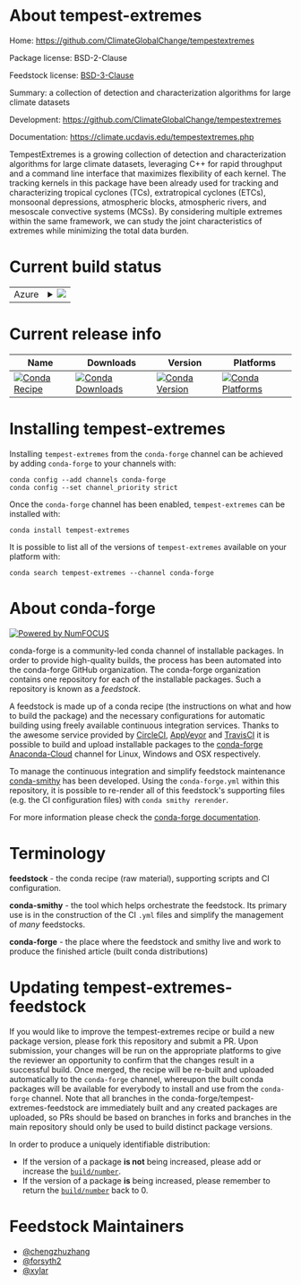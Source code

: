 About tempest-extremes
======================

Home: https://github.com/ClimateGlobalChange/tempestextremes

Package license: BSD-2-Clause

Feedstock license: [BSD-3-Clause](https://github.com/conda-forge/tempest-extremes-feedstock/blob/master/LICENSE.txt)

Summary: a collection of detection and characterization algorithms for large climate datasets

Development: https://github.com/ClimateGlobalChange/tempestextremes

Documentation: https://climate.ucdavis.edu/tempestextremes.php

TempestExtremes is a growing collection of detection and characterization
algorithms for large climate datasets, leveraging C++ for rapid throughput
and a command line interface that maximizes flexibility of each kernel. The
tracking kernels in this package have been already used for tracking and
characterizing tropical cyclones (TCs), extratropical cyclones (ETCs),
monsoonal depressions, atmospheric blocks, atmospheric rivers, and mesoscale
convective systems (MCSs). By considering multiple extremes within the same
framework, we can study the joint characteristics of extremes while
minimizing the total data burden.


Current build status
====================


<table>
    
  <tr>
    <td>Azure</td>
    <td>
      <details>
        <summary>
          <a href="https://dev.azure.com/conda-forge/feedstock-builds/_build/latest?definitionId=11290&branchName=master">
            <img src="https://dev.azure.com/conda-forge/feedstock-builds/_apis/build/status/tempest-extremes-feedstock?branchName=master">
          </a>
        </summary>
        <table>
          <thead><tr><th>Variant</th><th>Status</th></tr></thead>
          <tbody><tr>
              <td>linux_64_mpimpich</td>
              <td>
                <a href="https://dev.azure.com/conda-forge/feedstock-builds/_build/latest?definitionId=11290&branchName=master">
                  <img src="https://dev.azure.com/conda-forge/feedstock-builds/_apis/build/status/tempest-extremes-feedstock?branchName=master&jobName=linux&configuration=linux_64_mpimpich" alt="variant">
                </a>
              </td>
            </tr><tr>
              <td>linux_64_mpinompi</td>
              <td>
                <a href="https://dev.azure.com/conda-forge/feedstock-builds/_build/latest?definitionId=11290&branchName=master">
                  <img src="https://dev.azure.com/conda-forge/feedstock-builds/_apis/build/status/tempest-extremes-feedstock?branchName=master&jobName=linux&configuration=linux_64_mpinompi" alt="variant">
                </a>
              </td>
            </tr><tr>
              <td>linux_64_mpiopenmpi</td>
              <td>
                <a href="https://dev.azure.com/conda-forge/feedstock-builds/_build/latest?definitionId=11290&branchName=master">
                  <img src="https://dev.azure.com/conda-forge/feedstock-builds/_apis/build/status/tempest-extremes-feedstock?branchName=master&jobName=linux&configuration=linux_64_mpiopenmpi" alt="variant">
                </a>
              </td>
            </tr><tr>
              <td>osx_64_mpimpich</td>
              <td>
                <a href="https://dev.azure.com/conda-forge/feedstock-builds/_build/latest?definitionId=11290&branchName=master">
                  <img src="https://dev.azure.com/conda-forge/feedstock-builds/_apis/build/status/tempest-extremes-feedstock?branchName=master&jobName=osx&configuration=osx_64_mpimpich" alt="variant">
                </a>
              </td>
            </tr><tr>
              <td>osx_64_mpinompi</td>
              <td>
                <a href="https://dev.azure.com/conda-forge/feedstock-builds/_build/latest?definitionId=11290&branchName=master">
                  <img src="https://dev.azure.com/conda-forge/feedstock-builds/_apis/build/status/tempest-extremes-feedstock?branchName=master&jobName=osx&configuration=osx_64_mpinompi" alt="variant">
                </a>
              </td>
            </tr><tr>
              <td>osx_64_mpiopenmpi</td>
              <td>
                <a href="https://dev.azure.com/conda-forge/feedstock-builds/_build/latest?definitionId=11290&branchName=master">
                  <img src="https://dev.azure.com/conda-forge/feedstock-builds/_apis/build/status/tempest-extremes-feedstock?branchName=master&jobName=osx&configuration=osx_64_mpiopenmpi" alt="variant">
                </a>
              </td>
            </tr>
          </tbody>
        </table>
      </details>
    </td>
  </tr>
</table>

Current release info
====================

| Name | Downloads | Version | Platforms |
| --- | --- | --- | --- |
| [![Conda Recipe](https://img.shields.io/badge/recipe-tempest--extremes-green.svg)](https://anaconda.org/conda-forge/tempest-extremes) | [![Conda Downloads](https://img.shields.io/conda/dn/conda-forge/tempest-extremes.svg)](https://anaconda.org/conda-forge/tempest-extremes) | [![Conda Version](https://img.shields.io/conda/vn/conda-forge/tempest-extremes.svg)](https://anaconda.org/conda-forge/tempest-extremes) | [![Conda Platforms](https://img.shields.io/conda/pn/conda-forge/tempest-extremes.svg)](https://anaconda.org/conda-forge/tempest-extremes) |

Installing tempest-extremes
===========================

Installing `tempest-extremes` from the `conda-forge` channel can be achieved by adding `conda-forge` to your channels with:

```
conda config --add channels conda-forge
conda config --set channel_priority strict
```

Once the `conda-forge` channel has been enabled, `tempest-extremes` can be installed with:

```
conda install tempest-extremes
```

It is possible to list all of the versions of `tempest-extremes` available on your platform with:

```
conda search tempest-extremes --channel conda-forge
```


About conda-forge
=================

[![Powered by NumFOCUS](https://img.shields.io/badge/powered%20by-NumFOCUS-orange.svg?style=flat&colorA=E1523D&colorB=007D8A)](http://numfocus.org)

conda-forge is a community-led conda channel of installable packages.
In order to provide high-quality builds, the process has been automated into the
conda-forge GitHub organization. The conda-forge organization contains one repository
for each of the installable packages. Such a repository is known as a *feedstock*.

A feedstock is made up of a conda recipe (the instructions on what and how to build
the package) and the necessary configurations for automatic building using freely
available continuous integration services. Thanks to the awesome service provided by
[CircleCI](https://circleci.com/), [AppVeyor](https://www.appveyor.com/)
and [TravisCI](https://travis-ci.com/) it is possible to build and upload installable
packages to the [conda-forge](https://anaconda.org/conda-forge)
[Anaconda-Cloud](https://anaconda.org/) channel for Linux, Windows and OSX respectively.

To manage the continuous integration and simplify feedstock maintenance
[conda-smithy](https://github.com/conda-forge/conda-smithy) has been developed.
Using the ``conda-forge.yml`` within this repository, it is possible to re-render all of
this feedstock's supporting files (e.g. the CI configuration files) with ``conda smithy rerender``.

For more information please check the [conda-forge documentation](https://conda-forge.org/docs/).

Terminology
===========

**feedstock** - the conda recipe (raw material), supporting scripts and CI configuration.

**conda-smithy** - the tool which helps orchestrate the feedstock.
                   Its primary use is in the construction of the CI ``.yml`` files
                   and simplify the management of *many* feedstocks.

**conda-forge** - the place where the feedstock and smithy live and work to
                  produce the finished article (built conda distributions)


Updating tempest-extremes-feedstock
===================================

If you would like to improve the tempest-extremes recipe or build a new
package version, please fork this repository and submit a PR. Upon submission,
your changes will be run on the appropriate platforms to give the reviewer an
opportunity to confirm that the changes result in a successful build. Once
merged, the recipe will be re-built and uploaded automatically to the
`conda-forge` channel, whereupon the built conda packages will be available for
everybody to install and use from the `conda-forge` channel.
Note that all branches in the conda-forge/tempest-extremes-feedstock are
immediately built and any created packages are uploaded, so PRs should be based
on branches in forks and branches in the main repository should only be used to
build distinct package versions.

In order to produce a uniquely identifiable distribution:
 * If the version of a package **is not** being increased, please add or increase
   the [``build/number``](https://docs.conda.io/projects/conda-build/en/latest/resources/define-metadata.html#build-number-and-string).
 * If the version of a package **is** being increased, please remember to return
   the [``build/number``](https://docs.conda.io/projects/conda-build/en/latest/resources/define-metadata.html#build-number-and-string)
   back to 0.

Feedstock Maintainers
=====================

* [@chengzhuzhang](https://github.com/chengzhuzhang/)
* [@forsyth2](https://github.com/forsyth2/)
* [@xylar](https://github.com/xylar/)

